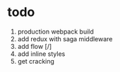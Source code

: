 # todo
1. production webpack build
2. add redux with saga middleware
3. add flow [/]
4. add inline styles
5. get cracking
